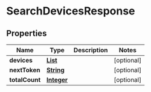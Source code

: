 

# SearchDevicesResponse


## Properties

| Name | Type | Description | Notes |
|------------ | ------------- | ------------- | -------------|
|**devices** | [**List**](List.md) |  |  [optional] |
|**nextToken** | [**String**](String.md) |  |  [optional] |
|**totalCount** | [**Integer**](Integer.md) |  |  [optional] |



